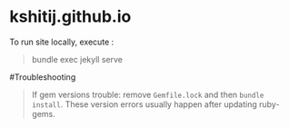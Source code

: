 # kshitij.github.io

To run site locally, execute : 
> bundle exec jekyll serve

#Troubleshooting
>If gem versions trouble: remove `Gemfile.lock` and then `bundle install`. These version errors usually happen after updating ruby-gems.
